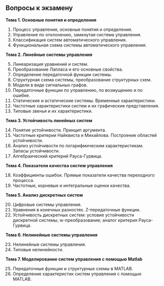 ## Вопросы к экзамену ##

**Тема 1. Основные понятия и определения**

1.	Процесс управления, основные понятия и определения.
2.	Управление по отклонению, замкнутая система управления.
3.	Классификация систем автоматического управления.
4.	Функциональная схема системы автоматического управления.

**Тема 2. Линейные системы управления**

5.	Линеаризация уравнений и систем.
6.	Преобразование Лапласа и его основные свойства.
7.	Определение передаточной функции системы.
8.	Структурная схема системы, преобразование структурных схем.
9.	Модели в виде сигнальных графов.
10.	Передаточные функции по управлению, по возмущению и по ошибке.
11.	Статические и астатические системы. Временные характеристики.
12.	Частотные характеристики систем и их графические представления.
13.	Типовые звенья и их характеристики.

**Тема 3. Устойчивость линейных систем**

14.	Понятие устойчивости. Принцип аргумента.
15.	Частотные критерии Найквиста и Михайлова. Построение областей устойчивости.
16.	Анализ устойчивости по логарифмическим характеристикам. Запасы устойчивости.
17.	Алгебраический критерий Рауса-Гурвица.

**Тема 4. Показатели качества систем управления**

18.	Коэффициенты ошибок. Прямые показатели качества переходного процесса.
19.	Частотные, корневые и интегральные оценки качества.

**Тема 5. Анализ дискретных систем**

20.	Цифровые системы управления.
21.	Уравнения в конечных разностях. Z-передаточные функции.
22.	Устойчивость дискретных систем: условие устойчивости дискретной системы; w-преобразование; аналог критерия Рауса-Гурвица.

**Тема 6. Нелинейные системы управления**

23.	Нелинейные системы управления. 
24.	Типовые нелинейности.

**Тема 7. Моделирование систем управления с помощью Matlab**

25.	Передаточные функции и структурные схемы в MATLAB.
26.	Определение характеристик систем управления с помощью MATLAB.
